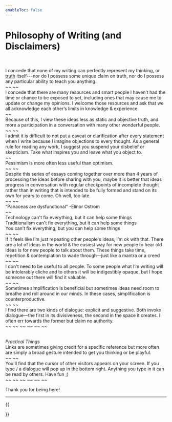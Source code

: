 ```yaml
---
enableToc: false
---
```


# Philosophy of Writing (and Disclaimers)

<br>

I concede that none of my writing can perfectly represent my thinking, or <a href="https://genius.com/Twain-in-the-high-of-the-morning-lyrics#:~:text=I%20recall%20that%20I%20used%20to%20despair%20at%20the%20lost%20chance%20of%20knowing%0AA%20much%20longed%20for%20beauty%0ABut%20now%20that%20I%20know%20it%27s%20my%20duty%20to%20love%20life%0ANot%20try%20and%20know%20life%0ATo%20show%20it%2Dto%20show%20I%20don%27t%20know%20yet%20I%20know%20that%20it%27s%20real" target="_blank" rel="noopener noreferrer">truth</a> itself---nor do I possess some unique claim on truth, nor do I possess any particular ability to teach you anything.
<br> ~~ ~~ <br>
I concede that there are many resources and smart people I haven’t had the time or chance to be exposed to yet, including ones that may cause me to update or change my opinions. I welcome those resources and ask that we all acknowledge each other’s limits in knowledge & experience.
<br> ~~ <br>
Because of this, I view these ideas less as static and objective truth, and more a participation in a conversation with many other wonderful people.
<br> ~~ ~~ <br>
I admit it is difficult to not put a caveat or clarification after every statement when I write because I imagine objections to every thought. As a general rule for reading any work, I suggest you suspend your disbelief or skepticism. Take what inspires you and leave what you object to. 
<br> ~~ <br>
Pessimism is more often less useful than optimism.
<br> ~~ ~~ <br>
Despite this series of essays coming together over more than 4 years of processing the ideas before sharing with you, maybe it is better that ideas progress in conversation with regular checkpoints of incomplete thought rather than in writing that is intended to be fully formed and stand on its own for years to come. Oh well, too late.
<br> ~~ ~~ <br>
“Panaceas are dysfunctional” -Elinor Ostrom
<br> ~~ <br>
Technology can't fix everything, but it can help some things <br>
Traditionalism can't fix everything, but it can help some things <br>
You can’t fix everything, but you can help some things
<br> ~~ ~~ <br>
If it feels like I’m just repeating other people's ideas, I’m ok with that. There are a lot of ideas in the world & the easiest way for new people to hear old ideas is for new people to talk about them. These things take time, repetition & contemplation to wade through—just like a mantra or a creed 
<br> ~~ ~~ <br>
I don't need to be useful to all people. To some people what I’m writing will be intolerably cliche and to others it will be indigestibly opaque, but I hope someone out there will find it valuable.
<br> ~~ ~~ <br>
Sometimes simplification is beneficial but sometimes ideas need room to breathe and roll around in our minds. In these cases, simplification is counterproductive.
<br> ~~ ~~ <br>
I find there are two kinds of dialogue: explicit and suggestive. Both invoke dialogue—the first in its divisiveness, the second in the space it creates. I often err towards the former but claim no authority.
<br> ~~ ~~ ~~ ~~ ~~ ~~ <br><br>

*Practical Things* <br>
Links are sometimes giving credit for a specific reference but more often are simply a broad gesture intended to get you thinking or be playful.
<br> ~~ ~~ <br>
You'll find that the cursor of other visitors appears on your screen. If you type / a dialogue will pop up in the bottom right. Anything you type in it can be read by others. Have fun ;)
<br> ~~ ~~ ~~ ~~ ~~ ~~ <br>


Thank you for being here!

---

{{<nav nextLink="/1-Relationship" nextText="1. Relationship →">}}
